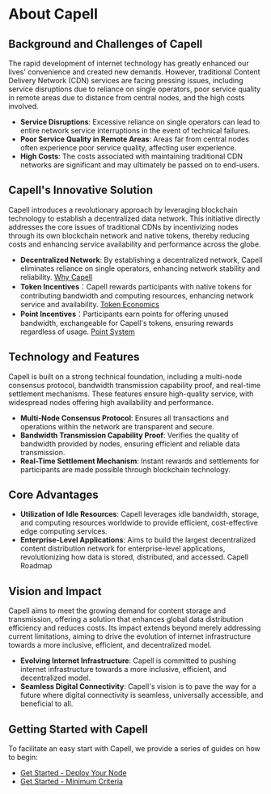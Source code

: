 # About Capell

## Background and Challenges of Capell

The rapid development of internet technology has greatly enhanced our lives' convenience and created new demands. However, traditional Content Delivery Network (CDN) services are facing pressing issues, including service disruptions due to reliance on single operators, poor service quality in remote areas due to distance from central nodes, and the high costs involved.

- **Service Disruptions**: Excessive reliance on single operators can lead to entire network service interruptions in the event of technical failures.
- **Poor Service Quality in Remote Areas**: Areas far from central nodes often experience poor service quality, affecting user experience.
- **High Costs**: The costs associated with maintaining traditional CDN networks are significant and may ultimately be passed on to end-users.

## Capell's Innovative Solution

Capell introduces a revolutionary approach by leveraging blockchain technology to establish a decentralized data network. This initiative directly addresses the core issues of traditional CDNs by incentivizing nodes through its own blockchain network and native tokens, thereby reducing costs and enhancing service availability and performance across the globe.

- **Decentralized Network**: By establishing a decentralized network, Capell eliminates reliance on single operators, enhancing network stability and reliability. [Why Capell](/intro/whycapell)
- **Token Incentives**：Capell rewards participants with native tokens for contributing bandwidth and computing resources, enhancing network service and availability. [Token Economics](https://alidocs.dingtalk.com/i/nodes/vy20BglGWOeDXxMEF9x9noXYJA7depqY?utm_scene=person_space)
- **Point Incentives**：Participants earn points for offering unused bandwidth, exchangeable for Capell's tokens, ensuring rewards regardless of usage. [Point System](/profit/points)

## Technology and Features

Capell is built on a strong technical foundation, including a multi-node consensus protocol, bandwidth transmission capability proof, and real-time settlement mechanisms. These features ensure high-quality service, with widespread nodes offering high availability and performance.

- **Multi-Node Consensus Protocol**: Ensures all transactions and operations within the network are transparent and secure.
- **Bandwidth Transmission Capability Proof**: Verifies the quality of bandwidth provided by nodes, ensuring efficient and reliable data transmission.
- **Real-Time Settlement Mechanism**: Instant rewards and settlements for participants are made possible through blockchain technology.

## Core Advantages

- **Utilization of Idle Resources**: Capell leverages idle bandwidth, storage, and computing resources worldwide to provide efficient, cost-effective edge computing services.
- **Enterprise-Level Applications**: Aims to build the largest decentralized content distribution network for enterprise-level applications, revolutionizing how data is stored, distributed, and accessed. Capell Roadmap

## Vision and Impact

Capell aims to meet the growing demand for content storage and transmission, offering a solution that enhances global data distribution efficiency and reduces costs. Its impact extends beyond merely addressing current limitations, aiming to drive the evolution of internet infrastructure towards a more inclusive, efficient, and decentralized model.

- **Evolving Internet Infrastructure**: Capell is committed to pushing internet infrastructure towards a more inclusive, efficient, and decentralized model.
- **Seamless Digital Connectivity**: Capell's vision is to pave the way for a future where digital connectivity is seamless, universally accessible, and beneficial to all.

## Getting Started with Capell

To facilitate an easy start with Capell, we provide a series of guides on how to begin:

- [Get Started - Deploy Your Node](/getstarted/deploy)
- [Get Started - Minimum Criteria](/getstarted/minimum)
